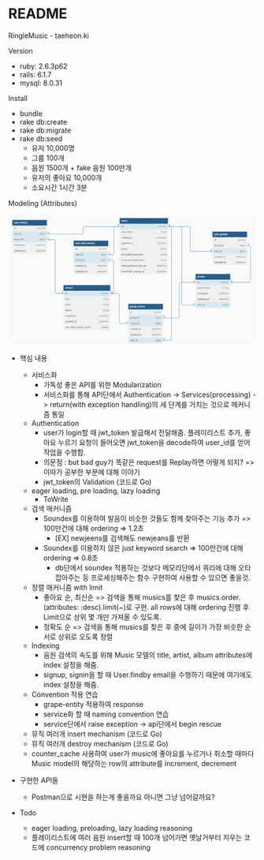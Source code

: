 # README

RingleMusic - taeheon.ki

Version
* ruby: 2.6.3p62
* rails: 6.1.7
* mysql: 8.0.31

Install
* bundle
* rake db:create
* rake db:migrate
* rake db:seed
  - 유저 10,000명
  - 그룹 100개
  - 음원 1500개 + fake 음원 100만개
  - 유저의 좋아요 10,000개
  - 소요시간 1시간 3분

Modeling (Attributes)

<img src="modeling.png">

* 핵심 내용
  * 서비스화
    * 가독성 좋은 API를 위한 Modularization
    * 서비스화를 통해 API단에서 Authentication -> Services(processing) -> return(with exception handling)의 세 단계를 거치는 것으로 메커니즘 통일
  * Authentication
    * user가 login할 때 jwt_token 발급해서 전달해줌. 플레이리스트 추가, 좋아요 누르기 요청이 들어오면 jwt_token을 decode하여 user_id를 얻어 작업을 수행함.
    * 의문점 : but bad guy가 똑같은 request를 Replay하면 어떻게 되지? => 이따가 공부한 부분에 대해 이야기
    * jwt_token의 Validation (코드로 Go)
  * eager loading, pre loading, lazy loading
    * ToWrite
  * 검색 매커니즘
    * Soundex를 이용하여 발음이 비슷한 것들도 함께 찾아주는 기능 추가 => 100만건에 대해 ordering => 1.2초
      * [EX] newjeens를 검색해도 newjeans를 반환
    * Soundex를 이용하지 않은 just keyword search => 100만건에 대해 ordering => 0.8초
      * db단에서 soundex 적용하는 것보다 메모리단에서 쿼리에 대해 오타 잡아주는 등 프로세싱해주는 함수 구현하여 사용할 수 있으면 좋을것.
  * 정렬 매커니즘 with limit
    * 좋아요 순, 최신순 => 검색을 통해 musics를 찾은 후 musics.order.(attributes: :desc).limit(~)로 구현. all rows에 대해 ordering 진행 후 Limit으로 상위 몇 개만 가져올 수 있도록.
    * 정확도 순 => 검색을 통해 musics를 찾은 후 중에 길이가 가장 비슷한 순서로 상위로 오도록 정렬
  * Indexing
    * 음원 검색의 속도를 위해 Music 모델의 title, artist, album attributes에 index 설정을 해줌.
    * signup, signin을 할 때 User.findby email을 수행하기 때문에 여기에도 index 설정을 해줌.
  * Convention 적용 연습
    * grape-entity 적용하여 response
    * service화 할 때 naming convention 연습
    * service단에서 raise exception -> api단에서 begin rescue
  * 뮤직 여러개 insert mechanism (코드로 Go)
  * 뮤직 여러개 destroy mechanism (코드로 Go)
  * counter_cache 사용하여 user가 music에 좋아요를 누르거나 취소할 때마다 Music model의 해당하는 row의 attribute를 increment, decrement

* 구현한 API들
  * Postman으로 시현을 하는게 좋을까요 아니면 그냥 넘어갈까요?

* Todo
  - eager loading, preloading, lazy loading reasoning
  - 플레이리스트에 여러 음원 insert할 때 100개 넘어가면 옛날거부터 지우는 코드에 concurrency problem reasoning